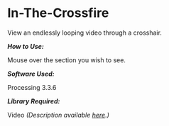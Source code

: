 # In-The-Crossfire
View an endlessly looping video through a crosshair.

<p><b><i>How to Use:</i></b></p>
<p>Mouse over the section you wish to see.</p>

<i><b>Software Used:</i></b>

<p>Processing 3.3.6</p>

<p><i><b>Library Required:</b></i></p>

<p>Video <i>(Description available 
<a href="https://processing.org/reference/libraries/video/index.html">here</a>.)</p></i>
